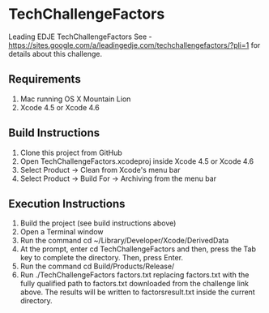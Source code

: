 TechChallengeFactors
====================

Leading EDJE TechChallengeFactors
See  - https://sites.google.com/a/leadingedje.com/techchallengefactors/?pli=1 for details about this challenge.

Requirements
------------
1. Mac running OS X Mountain Lion
2. Xcode 4.5 or Xcode 4.6

Build Instructions
------------------
1. Clone this project from GitHub
2. Open TechChallengeFactors.xcodeproj inside Xcode 4.5 or Xcode 4.6
3. Select Product -> Clean from Xcode's menu bar
4. Select Product -> Build For -> Archiving from the menu bar

Execution Instructions
----------------------
1. Build the project (see build instructions above)
2. Open a Terminal window
3. Run the command cd ~/Library/Developer/Xcode/DerivedData
4. At the prompt, enter cd TechChallengeFactors and then, press the Tab key
   to complete the directory.  Then, press Enter.
5. Run the command cd Build/Products/Release/
6. Run ./TechChallengeFactors factors.txt replacing factors.txt with
   the fully qualified path to factors.txt downloaded from the
   challenge link above.  The results will be written to factorsresult.txt
   inside the current directory.
   
